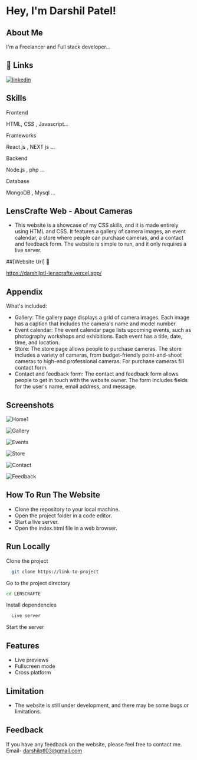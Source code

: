 
# Hey, I'm Darshil Patel! 


##  About Me
I'm a Freelancer and Full stack developer...


## 🔗 Links
[![linkedin](https://img.shields.io/badge/linkedin-0A66C2?style=for-the-badge&logo=linkedin&logoColor=white)](https://www.linkedin.com/public-profile/settings?trk=d_flagship3_profile_self_view_public_profile)



##  Skills
 Frontend
 
HTML, CSS , Javascript...

 Frameworks 
 
React js , NEXT js ...

 Backend
 
Node.js , php ...

 Database
 
MongoDB , Mysql ...


## LensCrafte Web - About Cameras

* This website is a showcase of my CSS skills, and it is made entirely using HTML and CSS. It features a gallery of camera images, an event calendar, a store where people can purchase cameras, and a contact and feedback form. The website is simple to run, and it only requires a live server.

##[Website Url] 🔗

https://darshilptl-lenscrafte.vercel.app/


## Appendix


What's included:

* Gallery: The gallery page displays a grid of camera images. Each image has a caption that includes the camera's name and model number.
* Event calendar: The event calendar page lists upcoming events, such as photography workshops and exhibitions. Each event has a title, date, time, and location.
* Store: The store page allows people to purchase cameras. The store includes a variety of cameras, from budget-friendly point-and-shoot cameras to high-end professional cameras. For purchase cameras fill contact form.
* Contact and feedback form: The contact and feedback form allows people to get in touch with the website owner. The form includes fields for the user's name, email address, and message.

## Screenshots
![Home1](https://github.com/darshilptl/LensCrafte/assets/105098994/bcfd9549-c1e2-4550-9f38-d766db2dc5b2)

![Gallery](https://github.com/darshilptl/LensCrafte/assets/105098994/0d5846fd-d5e9-4b1d-a78a-6c95af77ad03)

![Events](https://github.com/darshilptl/LensCrafte/assets/105098994/519664ba-cc55-4a51-a2de-469d9d0b6cfa)

![Store](https://github.com/darshilptl/LensCrafte/assets/105098994/86fca5a3-4892-4328-861b-3ecfc757ab47)

![Contact](https://github.com/darshilptl/LensCrafte/assets/105098994/6992f15f-7a95-4b38-a681-3200cfa5c36c)

![Feedback](https://github.com/darshilptl/LensCrafte/assets/105098994/e766b67c-f82a-4151-9724-e70ae7280ddf)

## How To Run The Website

- Clone the repository to your local machine.
- Open the project folder in a code editor.
- Start a live server.
- Open the index.html file in a web browser.

## Run Locally

Clone the project

```bash
  git clone https://link-to-project
```

Go to the project directory

```bash
cd LENSCRAFTE
```

Install dependencies

```bash
  Live server
```

Start the server


## Features

- Live previews
- Fullscreen mode
- Cross platform


## Limitation

* The website is still under development, and there may be some bugs or limitations.
## Feedback

If you have any feedback on the website, please feel free to contact me.  Email- darshilptl03@gmail.com

